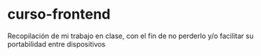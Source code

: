 # curso-frontend

Recopilación de mi trabajo en clase, con el fin de no perderlo y/o facilitar su portabilidad entre dispositivos
